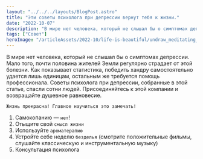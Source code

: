 ```yaml
---
layout: "../../../layouts/BlogPost.astro"
title: "Эти советы психолога при депрессии вернут тебя к жизни."
date: "2022-10-07"
description: "В мире нет человека, который не слышал бы о симптомах депрессии. Мало того, почти половина жителей Земли регулярно страдает от этой болезни."
tags: ["Совет"]
heroImage: "/articleAssets/2022-10/life-is-beautiful/undraw_meditating_re_aiqa.svg"
---
```


В мире нет человека, который не слышал бы о симптомах депрессии. Мало того, почти половина жителей Земли регулярно страдает от этой болезни. Как показывает статистика, победить хандру самостоятельно удается лишь единицам, остальным же требуется помощь профессионала. Советы психолога при депрессии, собранные в этой статье, спасли сотни людей. Присоединяйтесь к этой компании и возвращайте душевное равновесие.

`Жизнь прекрасна! Главное научиться это замечать!`

1. Самокопанию — `нет`!
2. Отыщите свой `смысл жизни`
3. Используйте `ароматерапию`
4. Устройте себе неделю `безделья` (смотрите положительные фильмы, слушайте классическую и инструментальную музыку)
5. Консультация психолога
